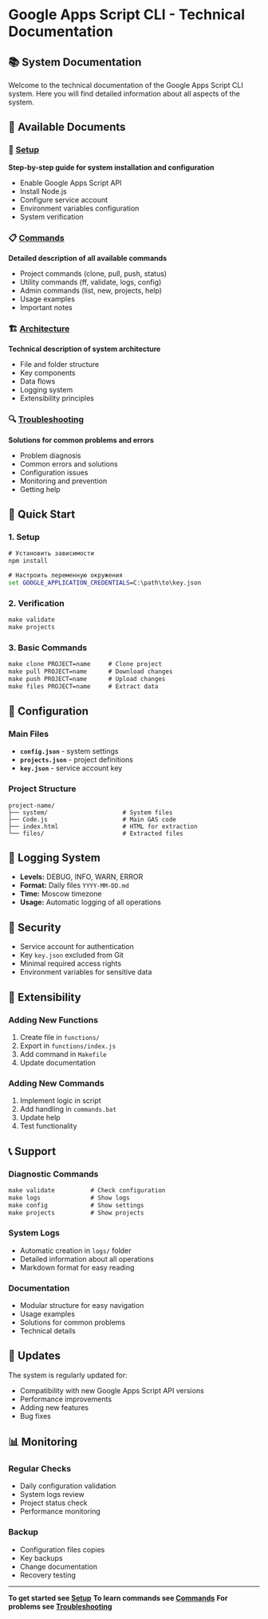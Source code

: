# Google Apps Script CLI - Technical Documentation

## 📚 System Documentation

Welcome to the technical documentation of the Google Apps Script CLI system. Here you will find detailed information about all aspects of the system.

## 📖 Available Documents

### 🚀 [Setup](setup.md)
**Step-by-step guide for system installation and configuration**
- Enable Google Apps Script API
- Install Node.js
- Configure service account
- Environment variables configuration
- System verification

### 📋 [Commands](commands.md)
**Detailed description of all available commands**
- Project commands (clone, pull, push, status)
- Utility commands (ff, validate, logs, config)
- Admin commands (list, new, projects, help)
- Usage examples
- Important notes

### 🏗️ [Architecture](architecture.md)
**Technical description of system architecture**
- File and folder structure
- Key components
- Data flows
- Logging system
- Extensibility principles

### 🔍 [Troubleshooting](troubleshooting.md)
**Solutions for common problems and errors**
- Problem diagnosis
- Common errors and solutions
- Configuration issues
- Monitoring and prevention
- Getting help

## 🎯 Quick Start

### 1. Setup
```cmd
# Установить зависимости
npm install

# Настроить переменную окружения
set GOOGLE_APPLICATION_CREDENTIALS=C:\path\to\key.json
```

### 2. Verification
```cmd
make validate
make projects
```

### 3. Basic Commands
```cmd
make clone PROJECT=name     # Clone project
make pull PROJECT=name      # Download changes
make push PROJECT=name      # Upload changes
make files PROJECT=name     # Extract data
```

## 🔧 Configuration

### Main Files
- **`config.json`** - system settings
- **`projects.json`** - project definitions
- **`key.json`** - service account key

### Project Structure
```
project-name/
├── system/                     # System files
├── Code.js                     # Main GAS code
├── index.html                  # HTML for extraction
└── files/                      # Extracted files
```

## 📝 Logging System

- **Levels:** DEBUG, INFO, WARN, ERROR
- **Format:** Daily files `YYYY-MM-DD.md`
- **Time:** Moscow timezone
- **Usage:** Automatic logging of all operations

## 🔐 Security

- Service account for authentication
- Key `key.json` excluded from Git
- Minimal required access rights
- Environment variables for sensitive data

## 🚀 Extensibility

### Adding New Functions
1. Create file in `functions/`
2. Export in `functions/index.js`
3. Add command in `Makefile`
4. Update documentation

### Adding New Commands
1. Implement logic in script
2. Add handling in `commands.bat`
3. Update help
4. Test functionality

## 📞 Support

### Diagnostic Commands
```cmd
make validate          # Check configuration
make logs              # Show logs
make config            # Show settings
make projects          # Show projects
```

### System Logs
- Automatic creation in `logs/` folder
- Detailed information about all operations
- Markdown format for easy reading

### Documentation
- Modular structure for easy navigation
- Usage examples
- Solutions for common problems
- Technical details

## 🔄 Updates

The system is regularly updated for:
- Compatibility with new Google Apps Script API versions
- Performance improvements
- Adding new features
- Bug fixes

## 📊 Monitoring

### Regular Checks
- Daily configuration validation
- System logs review
- Project status check
- Performance monitoring

### Backup
- Configuration files copies
- Key backups
- Change documentation
- Recovery testing

---

**To get started see [Setup](setup.md)**
**To learn commands see [Commands](commands.md)**
**For problems see [Troubleshooting](troubleshooting.md)**
